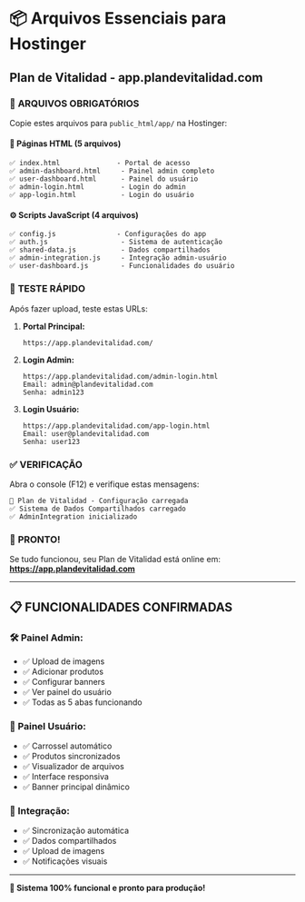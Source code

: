 # 📦 Arquivos Essenciais para Hostinger
## Plan de Vitalidad - app.plandevitalidad.com

### 🎯 **ARQUIVOS OBRIGATÓRIOS**

Copie estes arquivos para `public_html/app/` na Hostinger:

#### **📄 Páginas HTML (5 arquivos)**
```
✅ index.html              - Portal de acesso
✅ admin-dashboard.html     - Painel admin completo
✅ user-dashboard.html      - Painel do usuário
✅ admin-login.html         - Login do admin
✅ app-login.html           - Login do usuário
```

#### **⚙️ Scripts JavaScript (4 arquivos)**
```
✅ config.js               - Configurações do app
✅ auth.js                  - Sistema de autenticação
✅ shared-data.js           - Dados compartilhados
✅ admin-integration.js     - Integração admin-usuário
✅ user-dashboard.js        - Funcionalidades do usuário
```

### 🚀 **TESTE RÁPIDO**

Após fazer upload, teste estas URLs:

1. **Portal Principal:**
   ```
   https://app.plandevitalidad.com/
   ```

2. **Login Admin:**
   ```
   https://app.plandevitalidad.com/admin-login.html
   Email: admin@plandevitalidad.com
   Senha: admin123
   ```

3. **Login Usuário:**
   ```
   https://app.plandevitalidad.com/app-login.html
   Email: user@plandevitalidad.com
   Senha: user123
   ```

### ✅ **VERIFICAÇÃO**

Abra o console (F12) e verifique estas mensagens:

```
🚀 Plan de Vitalidad - Configuração carregada
✅ Sistema de Dados Compartilhados carregado
✅ AdminIntegration inicializado
```

### 🎉 **PRONTO!**

Se tudo funcionou, seu Plan de Vitalidad está online em:
**https://app.plandevitalidad.com**

---

## 📋 **FUNCIONALIDADES CONFIRMADAS**

### **🛠️ Painel Admin:**
- ✅ Upload de imagens
- ✅ Adicionar produtos
- ✅ Configurar banners  
- ✅ Ver painel do usuário
- ✅ Todas as 5 abas funcionando

### **👤 Painel Usuário:**
- ✅ Carrossel automático
- ✅ Produtos sincronizados
- ✅ Visualizador de arquivos
- ✅ Interface responsiva
- ✅ Banner principal dinâmico

### **🔄 Integração:**
- ✅ Sincronização automática
- ✅ Dados compartilhados
- ✅ Upload de imagens
- ✅ Notificações visuais

---

**🎯 Sistema 100% funcional e pronto para produção!**